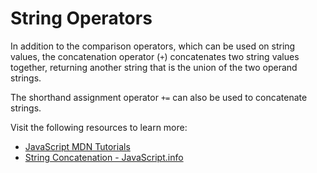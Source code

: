 # String Operators

In addition to the comparison operators, which can be used on string values, the concatenation operator (`+`) concatenates two string values together, returning another string that is the union of the two operand strings.

The shorthand assignment operator `+=` can also be used to concatenate strings.

Visit the following resources to learn more:

- [JavaScript MDN Tutorials](https://developer.mozilla.org/en-US/docs/Web/JavaScript/Guide/Expressions_and_Operators#string_operators)
- [String Concatenation - JavaScript.info](https://javascript.info/operators#string-concatenation-with-binary)
